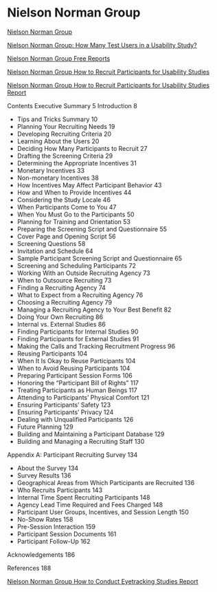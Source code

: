 # Nielson Norman Group

[Nielson Norman Group](http://www.nngroup.com)

[Nielson Norman Group: How Many Test Users in a Usability Study?](http://www.nngroup.com/articles/how-many-test-users)

[Nielson Norman Group Free Reports](http://www.nngroup.com/reports/free)

[Nielson Norman Group How to Recruit Participants for Usability Studies](http://www.nngroup.com/reports/how-to-recruit-participants-usability-studies)

[Nielson Norman Group How to Recruit Participants for Usability Studies Report](http://media.nngroup.com/media/reports/free/How_To_Recruit_Participants_for_Usability_Studies.pdf)

Contents
Executive Summary 5
Introduction 8

* Tips and Tricks Summary 10
* Planning Your Recruiting Needs 19
* Developing Recruiting Criteria 20
* Learning About the Users 20
* Deciding How Many Participants to Recruit 27
* Drafting the Screening Criteria 29
* Determining the Appropriate Incentives 31
* Monetary Incentives 33
* Non-monetary Incentives 38
* How Incentives May Affect Participant Behavior 43
* How and When to Provide Incentives 44
* Considering the Study Locale 46
* When Participants Come to You 47
* When You Must Go to the Participants 50
* Planning for Training and Orientation 53
* Preparing the Screening Script and Questionnaire 55
* Cover Page and Opening Script 56
* Screening Questions 58
* Invitation and Schedule 64
* Sample Participant Screening Script and Questionnaire 65
* Screening and Scheduling Participants 72
* Working With an Outside Recruiting Agency 73
* When to Outsource Recruiting 73
* Finding a Recruiting Agency 74
* What to Expect from a Recruiting Agency 76
* Choosing a Recruiting Agency 79
* Managing a Recruiting Agency to Your Best Benefit 82
* Doing Your Own Recruiting 86
* Internal vs. External Studies 86
* Finding Participants for Internal Studies 90
* Finding Participants for External Studies 91
* Making the Calls and Tracking Recruitment Progress 96
* Reusing Participants 104
* When It Is Okay to Reuse Participants 104
* When to Avoid Reusing Participants 104
* Preparing Participant Session Forms 106
* Honoring the “Participant Bill of Rights” 117
* Treating Participants as Human Beings 117
* Attending to Participants’ Physical Comfort 121
* Ensuring Participants’ Safety 123
* Ensuring Participants’ Privacy 124
* Dealing with Unqualified Participants 126
* Future Planning 129
* Building and Maintaining a Participant Database 129
* Building and Managing a Recruiting Staff 130

Appendix A: Participant Recruiting Survey 134
* About the Survey 134
* Survey Results 136
* Geographical Areas from Which Participants are Recruited 136
* Who Recruits Participants 143
* Internal Time Spent Recruiting Participants 148
* Agency Lead Time Required and Fees Charged 148
* Participant User Groups, Incentives, and Session Length 150
* No-Show Rates 158
* Pre-Session Interaction 159
* Participant Session Documents 161
* Participant Follow-Up 162

Acknowledgements 186

References 188

[Nielson Norman Group How to Conduct Eyetracking Studies Report](http://media.nngroup.com/media/reports/free/How_to_Conduct_Eyetracking_Studies.pdf)